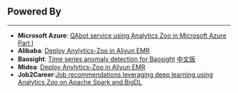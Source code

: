 ## Powered By
---
* __Microsoft Azure__: [QAbot service using Analytics Zoo in Microsoft Azure Part I](https://www.azure.cn/zh-cn/blog/2018/09/12/Using-Intel-Analytics-Zoo-to-inject-AI-into-customer-service-platform_PartI) 
* __Alibaba__: [Deploy Anylytics-Zoo in Aliyun EMR](https://yq.aliyun.com/articles/638782) 
* __Baosight__: [Time series anomaly detection for Baosight](https://software.intel.com/en-us/articles/lstm-based-time-series-anomaly-detection-using-analytics-zoo-for-apache-spark-and-bigdl)  [中文版](https://mp.weixin.qq.com/s?__biz=MzI4MzAwMTI1MQ==&mid=2651932882&idx=1&sn=df36be239c1ac4e10e9b4fadfa24666f)
* __Midea__: [Deploy Anylytics-Zoo in Aliyun EMR](https://yq.aliyun.com/articles/638782) 
* __Job2Career__:[Job recommendations leveraging deep learning using Analytics Zoo on Apache Spark and BigDL](https://conferences.oreilly.com/strata/strata-ny/public/schedule/detail/69113)
